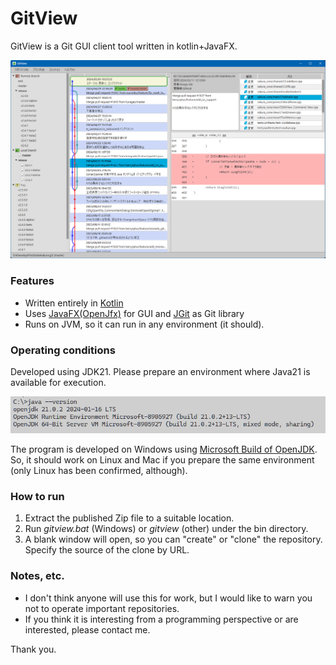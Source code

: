 # GitView

GitView is a Git GUI client tool written in kotlin+JavaFX.


![img.png](img.png)

### Features

* Written entirely in [Kotlin](https://kotlinlang.org/)
* Uses [JavaFX(OpenJfx)](https://openjfx.io/) for GUI and [JGit](https://github.com/eclipse-jgit/jgit) as Git library
* Runs on JVM, so it can run in any environment (it should).

### Operating conditions

Developed using JDK21. Please prepare an environment where Java21 is available for execution.

![img_1.png](img_1.png)

The program is developed on Windows using [Microsoft Build of OpenJDK](https://learn.microsoft.com/ja-jp/java/openjdk/).
So, it should work on Linux and Mac if you prepare the same environment
(only Linux has been confirmed, although).

### How to run

1. Extract the published Zip file to a suitable location.
2. Run *gitview.bat* (Windows) or *gitview* (other) under the bin directory.
3. A blank window will open, so you can "create" or "clone" the repository. Specify the source of the clone by URL.

### Notes, etc.

* I don't think anyone will use this for work, but I would like to warn you not to operate important repositories.
* If you think it is interesting from a programming perspective or are interested, please contact me.

Thank you.